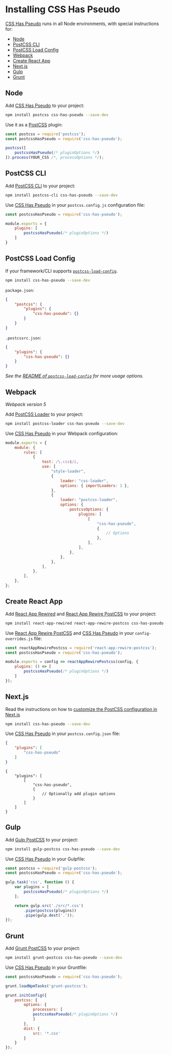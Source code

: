 # Installing CSS Has Pseudo

[CSS Has Pseudo] runs in all Node environments, with special instructions for:

- [Node](#node)
- [PostCSS CLI](#postcss-cli)
- [PostCSS Load Config](#postcss-load-config)
- [Webpack](#webpack)
- [Create React App](#create-react-app)
- [Next.js](#nextjs)
- [Gulp](#gulp)
- [Grunt](#grunt)

## Node

Add [CSS Has Pseudo] to your project:

```bash
npm install postcss css-has-pseudo --save-dev
```

Use it as a [PostCSS] plugin:

```js
const postcss = require('postcss');
const postcssHasPseudo = require('css-has-pseudo');

postcss([
	postcssHasPseudo(/* pluginOptions */)
]).process(YOUR_CSS /*, processOptions */);
```

## PostCSS CLI

Add [PostCSS CLI] to your project:

```bash
npm install postcss-cli css-has-pseudo --save-dev
```

Use [CSS Has Pseudo] in your `postcss.config.js` configuration file:

```js
const postcssHasPseudo = require('css-has-pseudo');

module.exports = {
	plugins: [
		postcssHasPseudo(/* pluginOptions */)
	]
}
```

## PostCSS Load Config

If your framework/CLI supports [`postcss-load-config`](https://github.com/postcss/postcss-load-config).

```bash
npm install css-has-pseudo --save-dev
```

`package.json`:

```json
{
	"postcss": {
		"plugins": {
			"css-has-pseudo": {}
		}
	}
}
```

`.postcssrc.json`:

```json
{
	"plugins": {
		"css-has-pseudo": {}
	}
}
```

_See the [README of `postcss-load-config`](https://github.com/postcss/postcss-load-config#usage) for more usage options._

## Webpack

_Webpack version 5_

Add [PostCSS Loader] to your project:

```bash
npm install postcss-loader css-has-pseudo --save-dev
```

Use [CSS Has Pseudo] in your Webpack configuration:

```js
module.exports = {
	module: {
		rules: [
			{
				test: /\.css$/i,
				use: [
					"style-loader",
					{
						loader: "css-loader",
						options: { importLoaders: 1 },
					},
					{
						loader: "postcss-loader",
						options: {
							postcssOptions: {
								plugins: [
									[
										"css-has-pseudo",
										{
											// Options
										},
									],
								],
							},
						},
					},
				],
			},
		],
	},
};
```

## Create React App

Add [React App Rewired] and [React App Rewire PostCSS] to your project:

```bash
npm install react-app-rewired react-app-rewire-postcss css-has-pseudo --save-dev
```

Use [React App Rewire PostCSS] and [CSS Has Pseudo] in your
`config-overrides.js` file:

```js
const reactAppRewirePostcss = require('react-app-rewire-postcss');
const postcssHasPseudo = require('css-has-pseudo');

module.exports = config => reactAppRewirePostcss(config, {
	plugins: () => [
		postcssHasPseudo(/* pluginOptions */)
	]
});
```

## Next.js

Read the instructions on how to [customize the PostCSS configuration in Next.js](https://nextjs.org/docs/advanced-features/customizing-postcss-config)

```bash
npm install css-has-pseudo --save-dev
```

Use [CSS Has Pseudo] in your `postcss.config.json` file:

```json
{
	"plugins": [
		"css-has-pseudo"
	]
}
```

```json5
{
	"plugins": [
		[
			"css-has-pseudo",
			{
				// Optionally add plugin options
			}
		]
	]
}
```

## Gulp

Add [Gulp PostCSS] to your project:

```bash
npm install gulp-postcss css-has-pseudo --save-dev
```

Use [CSS Has Pseudo] in your Gulpfile:

```js
const postcss = require('gulp-postcss');
const postcssHasPseudo = require('css-has-pseudo');

gulp.task('css', function () {
	var plugins = [
		postcssHasPseudo(/* pluginOptions */)
	];

	return gulp.src('./src/*.css')
		.pipe(postcss(plugins))
		.pipe(gulp.dest('.'));
});
```

## Grunt

Add [Grunt PostCSS] to your project:

```bash
npm install grunt-postcss css-has-pseudo --save-dev
```

Use [CSS Has Pseudo] in your Gruntfile:

```js
const postcssHasPseudo = require('css-has-pseudo');

grunt.loadNpmTasks('grunt-postcss');

grunt.initConfig({
	postcss: {
		options: {
			processors: [
			postcssHasPseudo(/* pluginOptions */)
			]
		},
		dist: {
			src: '*.css'
		}
	}
});
```

[Gulp PostCSS]: https://github.com/postcss/gulp-postcss
[Grunt PostCSS]: https://github.com/nDmitry/grunt-postcss
[PostCSS]: https://github.com/postcss/postcss
[PostCSS CLI]: https://github.com/postcss/postcss-cli
[PostCSS Loader]: https://github.com/postcss/postcss-loader
[CSS Has Pseudo]: https://github.com/csstools/postcss-plugins/tree/main/plugins/css-has-pseudo
[React App Rewire PostCSS]: https://github.com/csstools/react-app-rewire-postcss
[React App Rewired]: https://github.com/timarney/react-app-rewired
[Next.js]: https://nextjs.org
